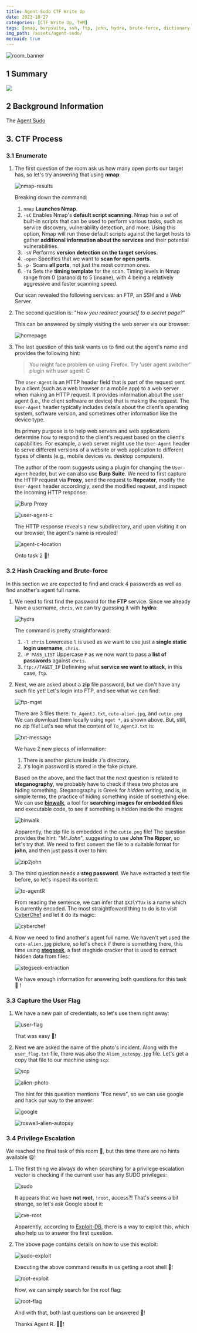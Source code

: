 ```yaml
---
title: Agent Sudo CTF Write Up
date: 2023-10-27
categories: [CTF Write Up, THM]
tags: [nmap, burpsuite, ssh, ftp, john, hydra, brute-force, dictionary-attack, steganography, binwalk, stegseek, john, encoding, base64, exploit-db, gtfobins, sudo, zip, compression]
img_path: /assets/agent-sudo/
mermaid: true
---
```


![room_banner](agent-sudo-banner.png)

## 1 Summary

[![](https://mermaid.ink/img/pako:eNplUsGOm0AM_RV39pJKQc2ZQ6UQSIjUw6q06gGqlQMGZoEZNAzJotX-SC899-_6CfUk2iSocHnys_2e7XkVuS5I-KJs9Smv0Vj48jVTwN86jdTYkUErtYIsUydpa1Ad9j993z-0I13ygvT7QMZbV6Qs1IQFGZdtsevJSFXBuS4YTQ_JKC3NqzfpwpUr7OijYwwVFyJMQ5k7aTQTrK3FvOGul2b1VBic94nSxfbbI-Rczz4ktoMzAfsOKwJUBVh6sVDKloa5zjZNLFWodGWwr6froAep8IRts4SB-YGocVSMQ80ibMZN9p77rOvzhkLibd4Tm-lAJq-pnJvdpYskif8zO_Ii4O_vX39u1ude4_TRyCPPwDPRkGN7vc1RInwwWturdPTSt1paLwzm2vt0cc5zOrfu7ueTex78oAOwjyNb8bzPELh4wPFP6A78tHlCa51p1vU8vXH0hhNDB0KORA5EHNk6sOXIzoEdR2IHYgb7i2De4jCEVAJb4C0b3ZD_UK5Wd0xliNSVW5X3nJvpRq1KsRT8XDuUBb_nV6eVCVtTR5nwGRZomkxk6o3zcLQ6mVQufGtGWoqxL9BSKJEfQSf8ki9Cb_8An9ANbw?type=png)](https://mermaid.live/edit#pako:eNplUsGOm0AM_RV39pJKQc2ZQ6UQSIjUw6q06gGqlQMGZoEZNAzJotX-SC899-_6CfUk2iSocHnys_2e7XkVuS5I-KJs9Smv0Vj48jVTwN86jdTYkUErtYIsUydpa1Ad9j993z-0I13ygvT7QMZbV6Qs1IQFGZdtsevJSFXBuS4YTQ_JKC3NqzfpwpUr7OijYwwVFyJMQ5k7aTQTrK3FvOGul2b1VBic94nSxfbbI-Rczz4ktoMzAfsOKwJUBVh6sVDKloa5zjZNLFWodGWwr6froAep8IRts4SB-YGocVSMQ80ibMZN9p77rOvzhkLibd4Tm-lAJq-pnJvdpYskif8zO_Ii4O_vX39u1ude4_TRyCPPwDPRkGN7vc1RInwwWturdPTSt1paLwzm2vt0cc5zOrfu7ueTex78oAOwjyNb8bzPELh4wPFP6A78tHlCa51p1vU8vXH0hhNDB0KORA5EHNk6sOXIzoEdR2IHYgb7i2De4jCEVAJb4C0b3ZD_UK5Wd0xliNSVW5X3nJvpRq1KsRT8XDuUBb_nV6eVCVtTR5nwGRZomkxk6o3zcLQ6mVQufGtGWoqxL9BSKJEfQSf8ki9Cb_8An9ANbw)

## 2 Background Information

The [Agent Sudo](https://tryhackme.com/room/agentsudoctf) 

## 3. CTF Process

### 3.1 Enumerate

1. The first question of the room ask us how many open ports our target has, so let's try answering that using **nmap**:

    ![nmap-results](nmap-results.png)

    Breaking down the command:
    1. `nmap` **Launches Nmap**.
    2. `-sC` Enables Nmap's **default script scanning**. Nmap has a set of built-in scripts that can be used to perform various tasks, such as service discovery, vulnerability detection, and more. Using this option, Nmap will run these default scripts against the target hosts to gather **additional information about the services** and their potential vulnerabilities.
    3. `-sV` Performs **version detection on the target services**.
    4. `-open` Specifies that we want to **scan for open ports**.
    5. `-p-` Scans **all ports**, not just the most common ones.
    5. `-T4` Sets the **timing template** for the scan. Timing levels in Nmap range from 0 (paranoid) to 5 (insane), with 4 being a relatively aggressive and faster scanning speed.

    Our scan revealed the following services: an FTP, an SSH and a Web Server.

2. The second question is: "*How you redirect yourself to a secret page?*"

    This can be answered by simply visiting the web server via our browser:

    ![homepage](homepage.png)

3. The last question of this task wants us to find out the agent's name and provides the following hint:

    >You might face problem on using Firefox. Try 'user agent switcher' plugin with user agent: C

    The `User-Agent` is an HTTP header field that is part of the request sent by a client (such as a web browser or a mobile app) to a web server when making an HTTP request. It provides information about the user agent (i.e., the client software or device) that is making the request. The `User-Agent` header typically includes details about the client's operating system, software version, and sometimes other information like the device type.

    Its primary purpose is to help web servers and web applications determine how to respond to the client's request based on the client's capabilities. For example, a web server might use the `User-Agent` header to serve different versions of a website or web application to different types of clients (e.g., mobile devices vs. desktop computers).
    
    The author of the room suggests using a plugin for changing the `User-Agent` header, but we can also use **Burp Suite**. We need to first capture the HTTP request via **Proxy**, send the request to **Repeater**, modify the `User-Agent` header accordingly, send the modified request, and inspect the incoming HTTP response:

    ![Burp Proxy](http-request-proxy.jpg)

    ![user-agent-c](user-agent-c.jpg)

    The HTTP response reveals a new subdirectory, and upon visiting it on our browser, the agent's name is revealed!

    ![agent-c-location](agent-c-location.png)

    Onto task 2 🏃!

### 3.2 Hash Cracking and Brute-force

In this section we are expected to find and crack 4 passwords as well as find another's agent full name.

1. We need to first find the password for the **FTP** service. Since we already have a username, `chris`, we can try guessing it with **hydra**:

    ![hydra](hydra-ftp-password.jpg)

    The command is pretty straightforward:
    1. `-l chris` Lowercase `l` is used as we want to use just a **single static login username**, `chris`.
    2. `-P PASS_LIST` Uppercase `P` as we now want to pass a **list of passwords** against `chris`.
    3. `ftp://TAGET_IP` Definining what **service we want to attack**, in this case, `ftp`.

2. Next, we are asked about a **zip** file password, but we don't have any such file yet! Let's login into FTP, and see what we can find:

    ![ftp-mget](ftp-mget.png)

    There are 3 files there: `To_AgentJ.txt`, `cute-alien.jpg`, and `cutie.png` We can download them locally using `mget *`, as shown above. But, still, no zip file! Let's see what the content of `To_AgentJ.txt` is:

    ![txt-message](txt-message.png)

    We have 2 new pieces of information:
    1. There is another picture inside `J`'s directory.
    2. `J`'s login password is stored in the fake picture.

    Based on the above, and the fact that the next question is related to **steganography**, we probably have to check if these two photos are hiding something. Steganography is Greek for *hidden writing*, and is, in simple terms, the practice of hiding something inside of something else. We can use [**binwalk**](https://www.kali.org/tools/binwalk/), a tool for **searching images for embedded files** and executable code, to see if something is hidden inside the images:

    ![binwalk](binwalk.png)

    Apparently, the zip file is embedded in the `cutie.png` file! The question provides the hint: "*Mr.John*", suggesting to use **John The Ripper**, so let's try that. We need to first convert the file to a suitable format for **john**, and then just pass it over to him:

    ![zip2john](zip2john.jpg) 

3. The third question needs a **steg password**. We have extracted a text file before, so let's inspect its content:

    ![to-agentR](to-agentR-txt.png)

    From reading the sentence, we can infer that `QXJlYTUx` is a name which is currently encoded. The most straightfoward thing to do is to visit [CyberChef](https://gchq.github.io/CyberChef/) and let it do its magic:

    ![cyberchef](cyberchef.jpg)

4. Now we need to find another's agent full name. We haven't yet used the `cute-alien.jpg` picture, so let's check if there is something there, this time using [**stegseek**](https://github.com/RickdeJager/stegseek), a fast steghide cracker that is used to extract hidden data from files:

    ![stegseek-extraction](stegseek-extraction.jpg)

    We have enough information for answering both questions for this task 🍻 ! 

### 3.3 Capture the User Flag

1. We have a new pair of credentials, so let's use them right away:

    ![user-flag](user-flag.jpg)

    That was easy 🚩!

2. Next we are asked the name of the photo's incident. Along with the `user_flag.txt` file, there was also the `Alien_autospy.jpg` file. Let's get a copy that file to our machine using `scp`:

    ![scp](scp.png)

    ![alien-photo](alien-photo.png)

    The hint for this question mentions "Fox news", so we can use google and hack our way to the answer:

    ![google](google-incident-fox.png)

    ![roswell-alien-autopsy](roswell-alien-autopsy-fox.png)

### 3.4 Privilege Escalation

We reached the final task of this room 🎉, but this time there are no hints available 😩!

1. The first thing we always do when searching for a privilege escalation vector is checking if the current user has any SUDO privileges:

    ![sudo](sudo-l.png)

    It appears that we have **not root**, `!root`, access?! That's seems a bit strange, so let's ask Google about it:

    ![cve-root](cve-root.png)

    Apparently, according to [Exploit-DB](https://www.exploit-db.com/exploits/47502), there is a way to exploit this, which also help us to answer the first question. 

2. The above page contains details on how to use this exploit:

    ![sudo-exploit](sudo-exploit.png)

    Executing the above command results in us getting a root shell 🍾!

    ![root-exploit](root-exploit.png)

    Now, we can simply search for the root flag:

    ![root-flag](root-flag.jpg)

    And with that, both last questions can be answered 🚩! 
    
    Thanks Agent R. 🕵️‍♂️!